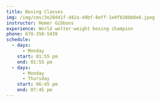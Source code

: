 ```yaml
---
title: Boxing Classes
img: /img/cms/3e28d41f-d42a-49bf-8eff-1e0fb38bb0e8.jpeg
instructor: Homer Gibbons
experience: World welter-weight boxing champion
phone: 678-350-5439
schedule:
  - days:
      - Monday
    start: 01:55 pm
    end: 01:55 pm
  - days:
      - Monday
      - Thursday
    start: 06:45 pm
    end: 07:45 pm
---
```

